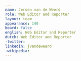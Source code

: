 ```yaml
---
name: Jeroen van de Weerd
role: Web Editor and Reporter
layout: team
appearance: 140
board: false
english: Web Editor and Reporter
dutch: Web Editor and Reporter
-twitter: 
linkedin: jvandeweerd
-wikipedia: 
---
```

